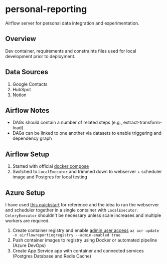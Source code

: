 # personal-reporting

Airflow server for personal data integration and experimentation.

## Overview

Dev container, requirements and constraints files used for local development prior to deployment.

## Data Sources

1. Google Contacts
2. HubSpot
3. Notion

## Airflow Notes

- DAGs should contain a number of related steps (e.g., extract-transform-load)
- DAGs can be linked to one another via datasets to enable triggering and dependency graph

## Airflow Setup

1. Started with official [docker compose](https://airflow.apache.org/docs/apache-airflow/stable/howto/docker-compose/index.html)
2. Switched to `LocalExecutor` and trimmed down to webserver + scheduler image and Postgres for local testing

## Azure Setup

I have used [this quickstart](https://github.com/savjani-zz/azure-quickstart-templates/tree/master/101-webapp-linux-airflow-postgresql) for reference and the idea to run the webserver and scheduler together in a single container with `LocalExecutor`. `CeleryExecutor` shouldn't be necessary unless scale increases and multiple workers are required.

1. Create container registry and enable [admin user access](https://learn.microsoft.com/en-us/azure/container-registry/container-registry-authentication?tabs=azure-cli#admin-account)
   `az acr update -n airflowreportingregistry --admin-enabled true`
2. Push container images to registry using Docker or automated pipeline (Azure DevOps)
3. Create App Service app with container and connected services (Postgres Database and Redis Cache)